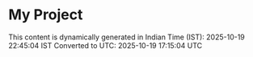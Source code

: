 # My Project

This content is dynamically generated in Indian Time (IST): 2025-10-19 22:45:04 IST
Converted to UTC: 2025-10-19 17:15:04 UTC
